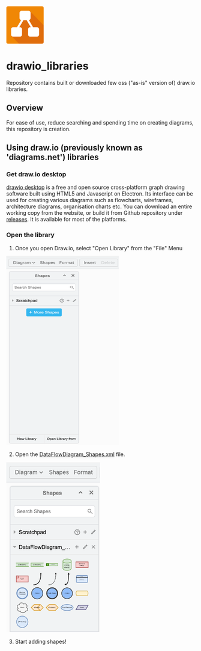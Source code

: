 <img src="https://github.com/SaumilP/drawio_libraries/blob/main/Docs/drawio-logo.png?raw=true" width="100" height="100">

# drawio_libraries
Repository contains built or downloaded few oss ("as-is" version of) draw.io libraries.

## Overview
For ease of use, reduce searching and spending time on creating diagrams, this repository is creation.

## Using draw.io (previously known as 'diagrams.net') libraries

### Get draw.io desktop
[drawio desktop](https://www.drawio.com/) is a free and open source cross-platform graph drawing software built using HTML5 and Javascript on Electron. Its interface can be used for creating various diagrams such as flowcharts, wireframes, architecture diagrams, organisation charts etc. You can download an entire working copy from the website, or build it from Github repository under [releases](https://github.com/jgraph/drawio-desktop/releases). It is available for most of the platforms.

### Open the library
1. Once you open Draw.io, select "Open Library" from the "File" Menu 

<img src="https://github.com/SaumilP/drawio_libraries/blob/main/Docs/drawio_open_lib.png?raw=true" width="300" height="500">

2. Open the [DataFlowDiagram_Shapes.xml](DataFlowDiagram_Shapes.xml) file.

<img src="https://github.com/SaumilP/drawio_libraries/blob/main/Docs/dfd_library_snippet.png?raw=true" width="250" height="450">

3. Start adding shapes!